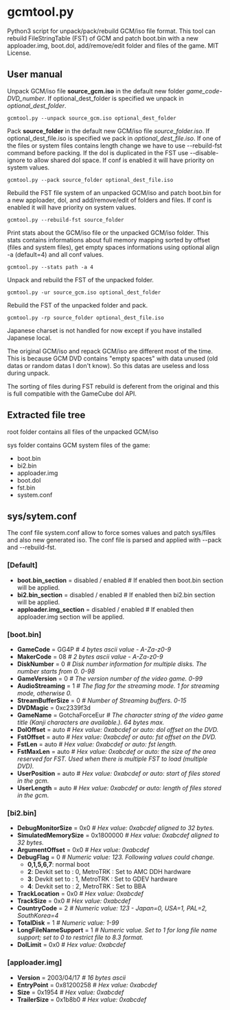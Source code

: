 # gcmtool.py

Python3 script for unpack/pack/rebuild GCM/iso file format. This tool can rebuild FileStringTable (FST) of GCM and patch boot.bin with a new apploader.img, boot.dol, add/remove/edit folder and files of the game. MIT License.

## User manual

Unpack GCM/iso file **source_gcm.iso** in the default new folder _game_code-DVD_number_. If optional_dest_folder is specified we unpack in _optional_dest_folder_.
```
gcmtool.py --unpack source_gcm.iso optional_dest_folder
```
Pack **source_folder** in the default new GCM/iso file _source_folder.iso_. If optional_dest_file.iso is specified we pack in _optional_dest_file.iso_. If one of the files or system files contains length change we have to use --rebuild-fst command before packing. If the dol is duplicated in the FST use --disable-ignore to allow shared dol space.  If conf is enabled it will have priority on system values.
```
gcmtool.py --pack source_folder optional_dest_file.iso
```
Rebuild the FST file system of an unpacked GCM/iso and patch boot.bin for a new apploader, dol, and add/remove/edit of folders and files. If conf is enabled it will have priority on system values.
```
gcmtool.py --rebuild-fst source_folder
```
Print stats about the GCM/iso file or the unpacked GCM/iso folder. This stats contains informations about full memory mapping sorted by offset (files and system files), get empty spaces informations using optional align -a (default=4) and all conf values.
```
gcmtool.py --stats path -a 4 
```
Unpack and rebuild the FST of the unpacked folder.
```
gcmtool.py -ur source_gcm.iso optional_dest_folder
```
Rebuild the FST of the unpacked folder and pack.
```
gcmtool.py -rp source_folder optional_dest_file.iso
```
Japanese charset is not handled for now except if you have installed Japanese local.

The original GCM/iso and repack GCM/iso are different most of the time. This is because GCM DVD contains "empty spaces" with data unused (old datas or random datas I don't know). So this datas are useless and loss during unpack.

The sorting of files during FST rebuild is deferent from the original and this is full compatible with the GameCube dol API.

## Extracted file tree

root folder contains all files of the unpacked GCM/iso

sys folder contains GCM system files of the game:
* boot.bin
* bi2.bin
* apploader.img
* boot.dol
* fst.bin
* system.conf

## sys/sytem.conf

The conf file system.conf allow to force somes values and patch sys/files and also new generated iso. The conf file is parsed and applied with --pack and --rebuild-fst.

### [Default]

* **boot.bin_section** = disabled / enabled # If enabled then boot.bin section will be applied.
* **bi2.bin_section** = disabled / enabled # If enabled then bi2.bin section will be applied.
* **apploader.img_section** = disabled / enabled # If enabled then apploader.img section will be applied.

### [boot.bin]

* **GameCode** = GG4P _# 4 bytes ascii value - A-Za-z0-9_
* **MakerCode** = 08 _# 2 bytes ascii value - A-Za-z0-9_
* **DiskNumber** = 0 _# Disk number information for multiple disks. The number starts from 0. 0-98_
* **GameVersion** = 0 _# The version number of the video game. 0-99_
* **AudioStreaming** = 1 _# The flag for the streaming mode. 1 for streaming mode, otherwise 0._
* **StreamBufferSize** = 0 _# Number of Streaming buffers. 0-15_
* **DVDMagic** = 0xc2339f3d
* **GameName** = GotchaForceEur _# The character string of the video game title (Kanji characters are available.). 64 bytes max._
* **DolOffset** = auto _# Hex value: 0xabcdef or auto: dol offset on the DVD._
* **FstOffset** = auto _# Hex value: 0xabcdef or auto: fst offset on the DVD._
* **FstLen** = auto _# Hex value: 0xabcdef or auto: fst length._
* **FstMaxLen** = auto _# Hex value: 0xabcdef or auto: the size of the area reserved for FST. Used when there is multiple FST to load (multiple DVD)._
* **UserPosition** = auto _# Hex value: 0xabcdef or auto: start of files stored in the gcm._
* **UserLength** = auto _# Hex value: 0xabcdef or auto: length of files stored in the gcm._

### [bi2.bin]

* **DebugMonitorSize** = 0x0 _# Hex value: 0xabcdef aligned to 32 bytes._
* **SimulatedMemorySize** = 0x1800000 _# Hex value: 0xabcdef aligned to 32 bytes._
* **ArgumentOffset** = 0x0 _# Hex value: 0xabcdef_
* **DebugFlag** = 0 _# Numeric value: 123. Following values could change._
  * **0,1,5,6,7**: normal boot
  * **2**: Devkit set to : 0, MetroTRK : Set to AMC DDH hardware
  * **3**: Devkit set to : 1, MetroTRK : Set to GDEV hardware
  * **4**: Devkit set to : 2, MetroTRK : Set to BBA
* **TrackLocation** = 0x0 _# Hex value: 0xabcdef_
* **TrackSize** = 0x0 _# Hex value: 0xabcdef_
* **CountryCode** = 2 _# Numeric value: 123 - Japan=0, USA=1, PAL=2, SouthKorea=4_
* **TotalDisk** = 1 _# Numeric value: 1-99_
* **LongFileNameSupport** = 1 _# Numeric value. Set to 1 for long file name support; set to 0 to restrict file to 8.3 format._
* **DolLimit** = 0x0 _# Hex value: 0xabcdef_

### [apploader.img]

* **Version** = 2003/04/17 _# 16 bytes ascii_
* **EntryPoint** = 0x81200258 _# Hex value: 0xabcdef_
* **Size** = 0x1954 _# Hex value: 0xabcdef_
* **TrailerSize** = 0x1b8b0 _# Hex value: 0xabcdef_

